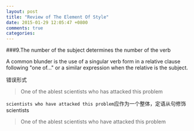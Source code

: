 ```yaml
---
layout: post
title: "Review of The Element Of Style"
date: 2015-01-29 12:05:47 +0800
comments: true
categories: 
---
```


###9.The number of the subject determines the number of the verb

A common blunder is the use of a singular verb form in a relative clause following "one of..." or a similar expression when the relative is the subject.

错误形式
>One of the ablest scientists who has attacked this problem

`scientists who have attacked this problem`应作为一个整体，定语从句修饰scientists

>One of the ablest scientists who have attacked this problem
